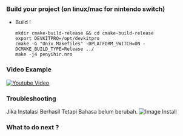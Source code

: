 <a name="switch"></a>
### Build your project (on linux/mac for nintendo switch)
- Build !
  ```
  mkdir cmake-build-release && cd cmake-build-release
  export DEVKITPRO=/opt/devkitpro
  cmake -G "Unix Makefiles" -DPLATFORM_SWITCH=ON -DCMAKE_BUILD_TYPE=Release ../
  make -j4 penyihir.nro
  ```

### Video Example
[![Youtube Video](https://img.youtube.com/vi/0KzisNmLRuU/0.jpg)](https://www.youtube.com/watch?v=0KzisNmLRuU)

### Troubleshooting
Jika Instalasi Berhasil Tetapi Bahasa belum berubah.
![Image Install](https://i.pinimg.com/750x/90/3d/5d/903d5d00449187fbbbd785b6fdc32869.jpg)

<a name="next"></a>
### What to do next ?
